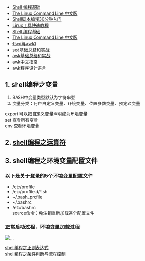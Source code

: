 * [Shell 编程基础](http://wiki.ubuntu.org.cn/Shell%E7%BC%96%E7%A8%8B%E5%9F%BA%E7%A1%80)
* [The Linux Command Line 中文版](http://billie66.github.io/TLCL/book/zh)
* [Shell脚本编程30分钟入门](shell_tutorial.md)  
* [Linux工具快速教程](https://github.com/me115/linuxtools_rst)  
* [Shell 编程基础](http://wiki.ubuntu.org.cn/Shell%E7%BC%96%E7%A8%8B%E5%9F%BA%E7%A1%80)  
* [The Linux Command Line 中文版](http://billie66.github.io/TLCL/book/zh)  
* [《sed与awk》](http://book.douban.com/subject/1236944/)
* [sed基础总结和实战](http://beginman.cn/sed/2015/12/13/sed/)  
* [awk基础总结和实战](http://beginman.cn/awk/2015/12/13/awk/)  
* [awk中文指南](http://awk.readthedocs.org/en/latest/index.html)
* [awk程序设计语言](https://github.com/wuzhouhui/awk)


## 1. shell编程之变量
1. BASH中变量类型默认为字符串型  
2. 变量分类：用户自定义变量、环境变量、位置参数变量、预定义变量  

export 可以把自定义变量声明成为环境变量  
set 查看所有变量   
env 查看环境变量  
## 2. [shell编程之运算符](http://www.imooc.com/view/355)    

## 3. shell编程之环境变量配置文件   
### 以下是关于登录的5个环境变量配置文件  
+ /etc/profile  
+ /etc/profile.d/*.sh  
+ ~/.bash_profile  
+ ~/.bashrc  
+ /etc/bashrc  
source命令：免注销重新加载某个配置文件  
### 正常启动过程，环境变量加载过程
![...](http://img.mukewang.com/55d6923000015a5112800720.jpg)

[shell编程之正则表达式](http://www.imooc.com/view/378)      
[shell编程之条件判断与流程控制](http://www.imooc.com/view/408)   